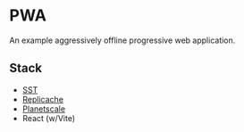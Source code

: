 # PWA

An example aggressively offline progressive web application.

## Stack

- [SST](https://sst.dev)
- [Replicache](https://replicache.dev/)
- [Planetscale](https://planetscale.com/)
- React (w/Vite)
